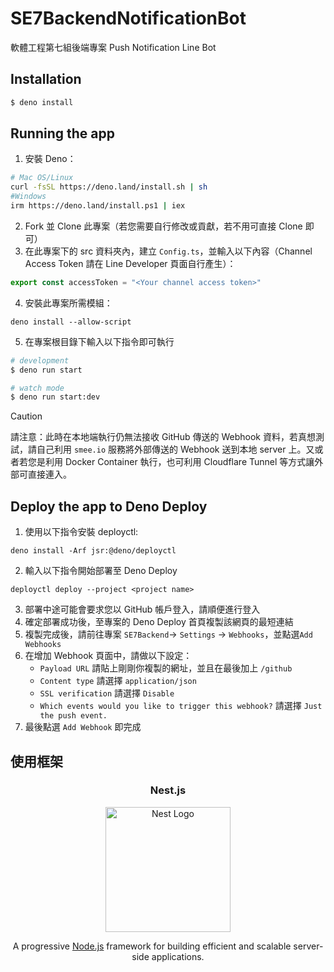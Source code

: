 # SE7BackendNotificationBot
軟體工程第七組後端專案 Push Notification Line Bot

## Installation

```bash
$ deno install
```

## Running the app
1. 安裝 Deno：
```bash
# Mac OS/Linux
curl -fsSL https://deno.land/install.sh | sh
#Windows
irm https://deno.land/install.ps1 | iex
```
2. Fork 並 Clone 此專案（若您需要自行修改或貢獻，若不用可直接 Clone 即可） 
3. 在此專案下的 src 資料夾內，建立 `Config.ts`，並輸入以下內容（Channel Access Token 請在 Line Developer 頁面自行產生）：
```ts
export const accessToken = "<Your channel access token>"
```
4. 安裝此專案所需模組：
```
deno install --allow-script
```
5. 在專案根目錄下輸入以下指令即可執行
```bash
# development
$ deno run start

# watch mode
$ deno run start:dev
```
> [!CAUTION]
> 請注意：此時在本地端執行仍無法接收 GitHub 傳送的 Webhook 資料，若真想測試，請自己利用 `smee.io` 服務將外部傳送的 Webhook 送到本地 server 上。又或者若您是利用 Docker Container 執行，也可利用 Cloudflare Tunnel 等方式讓外部可直接連入。
## Deploy the app to Deno Deploy
1. 使用以下指令安裝 deployctl:
```
deno install -Arf jsr:@deno/deployctl
```
2. 輸入以下指令開始部署至 Deno Deploy
```
deployctl deploy --project <project name>
```
3. 部署中途可能會要求您以 GitHub 帳戶登入，請順便進行登入
4. 確定部署成功後，至專案的 Deno Deploy 首頁複製該網頁的最短連結
5. 複製完成後，請前往專案 `SE7Backend`-> `Settings` -> `Webhooks`，並點選`Add Webhooks`
6. 在增加 Webhook 頁面中，請做以下設定：
    * `Payload URL` 請貼上剛剛你複製的網址，並且在最後加上 `/github`
    * `Content type` 請選擇 `application/json`
    * `SSL verification` 請選擇 `Disable`
    * `Which events would you like to trigger this webhook?` 請選擇 `Just the push event.`
7. 最後點選 `Add Webhook` 即完成 
## 使用框架
<h3 align="center">Nest.js</h3>
<p align="center">
  <a href="http://nestjs.com/" target="blank"><img src="https://nestjs.com/img/logo-small.svg" width="200" alt="Nest Logo" /></a>
</p>

[circleci-image]: https://img.shields.io/circleci/build/github/nestjs/nest/master?token=abc123def456
[circleci-url]: https://circleci.com/gh/nestjs/nest

  <p align="center">A progressive <a href="http://nodejs.org" target="_blank">Node.js</a> framework for building efficient and scalable server-side applications.</p>
